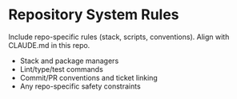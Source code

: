 # Repository System Rules

Include repo-specific rules (stack, scripts, conventions). Align with CLAUDE.md in this repo.

- Stack and package managers
- Lint/type/test commands
- Commit/PR conventions and ticket linking
- Any repo-specific safety constraints
